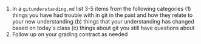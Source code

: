 1. In a `gitunderstanding.md` list 3-5 items from the following categories (1) things you have had trouble with in git in the past and how they relate to your new understanding (b) things that your understanding has changed based on today's class (c) things about git you still have questions about
1. Follow up on your grading contract as needed
```{index} gitunderstanding.md
```
